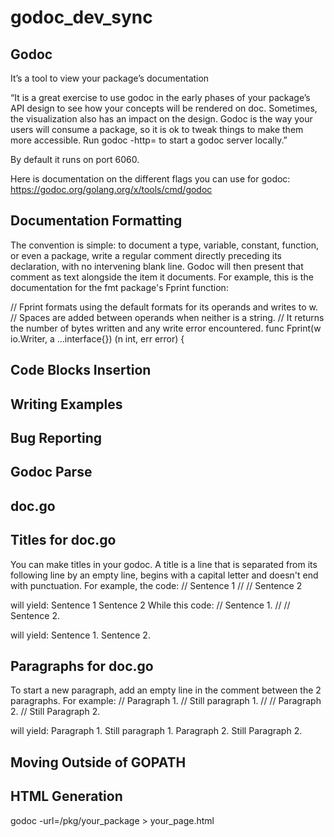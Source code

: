 # godoc_dev_sync

## Godoc
It’s a tool to view your package’s documentation 

“It is a great exercise to use godoc in the early phases of your package’s API design to see how your concepts will be rendered on doc. Sometimes, the visualization also has an impact on the design. Godoc is the way your users will consume a package, so it is ok to tweak things to make them more accessible. Run godoc -http=<hostport> to start a godoc server locally.” 
  
By default it runs on port 6060.

Here is documentation on the different flags you can use for godoc: https://godoc.org/golang.org/x/tools/cmd/godoc 

## Documentation Formatting
The convention is simple: to document a type, variable, constant, function, or even a package, write a regular comment directly preceding its declaration, with no intervening blank line. Godoc will then present that comment as text alongside the item it documents. For example, this is the documentation for the fmt package's Fprint function:

// Fprint formats using the default formats for its operands and writes to w.
// Spaces are added between operands when neither is a string.
// It returns the number of bytes written and any write error encountered.
func Fprint(w io.Writer, a ...interface{}) (n int, err error) {

## Code Blocks Insertion

## Writing Examples

## Bug Reporting

## Godoc Parse

## doc.go

## Titles for doc.go
You can make titles in your godoc. A title is a line that is separated from its following line by an empty line, begins with a capital letter and doesn't end with punctuation.
For example, the code:
// Sentence 1
//
// Sentence 2

will yield:
Sentence 1
Sentence 2
While this code:
// Sentence 1.
//
// Sentence 2.

will yield:
Sentence 1.
Sentence 2.

## Paragraphs for doc.go
To start a new paragraph, add an empty line in the comment between the 2 paragraphs.
For example:
// Paragraph 1.
// Still paragraph 1.
//
// Paragraph 2.
// Still Paragraph 2.

will yield:
Paragraph 1. Still paragraph 1.
Paragraph 2. Still Paragraph 2.


## Moving Outside of GOPATH

## HTML Generation
godoc -url=/pkg/your_package > your_page.html
